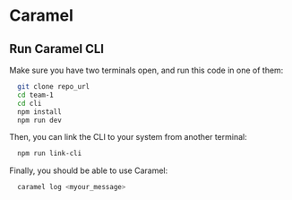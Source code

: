 
# Caramel


## Run Caramel CLI

Make sure you have two terminals open, and run this code in one of them:

```bash
  git clone repo_url
  cd team-1
  cd cli
  npm install
  npm run dev
```

Then, you can link the CLI to your system from another terminal:
```bash
  npm run link-cli
```

Finally, you should be able to use Caramel:
```bash
  caramel log <myour_message>
```
  
